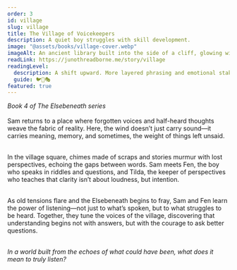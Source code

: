```yaml
---
order: 3
id: village
slug: village
title: The Village of Voicekeepers
description: A quiet boy struggles with skill development.
image: "@assets/books/village-cover.webp"
imageAlt: An ancient library built into the side of a cliff, glowing with soft lantern light.
readLink: https://junothreadborne.me/story/village
readingLevel:
  description: A shift upward. More layered phrasing and emotional stakes. Identity and voice as core themes.
  guide: 🐦🧶🎭
featured: true
---
```


_Book 4 of The Elsebeneath series_
<br />
<br />
Sam returns to a place where forgotten voices and half-heard thoughts weave the fabric of reality. Here, the wind doesn’t just carry sound—it carries meaning, memory, and sometimes, the weight of things left unsaid.
<br />
<br />

In the village square, chimes made of scraps and stories murmur with lost perspectives, echoing the gaps between words. Sam meets Fen, the boy who speaks in riddles and questions, and Tilda, the keeper of perspectives who teaches that clarity isn’t about loudness, but intention.
<br />
<br />

As old tensions flare and the Elsebeneath begins to fray, Sam and Fen learn the power of listening—not just to what’s spoken, but to what struggles to be heard. Together, they tune the voices of the village, discovering that understanding begins not with answers, but with the courage to ask better questions.
<br />
<br />

_In a world built from the echoes of what could have been, what does it mean to truly listen?_
